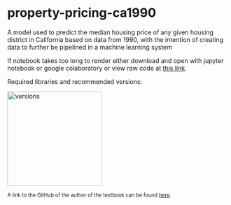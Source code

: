 # property-pricing-ca1990
A model used to predict the median housing price of any given housing district in California based on data from 1990, with the intention of creating data to further be pipelined in a machine learning system

If notebook takes too long to render either download and open with jupyter notebook or google colaboratory or view raw code at [this link](https://raw.githubusercontent.com/shahbajsingh/property-pricing-ca1990/main/cali-housing-price-model.ipynb).

Required libraries and recommended versions:

<img width="216" alt="versions" src="https://user-images.githubusercontent.com/75505093/169778292-7c370b6c-72ed-436f-abed-962541d221c9.png">

<sub>A link to the GitHub of the author of the textbook can be found [here](https://github.com/ageron/handson-ml2).</sub>
